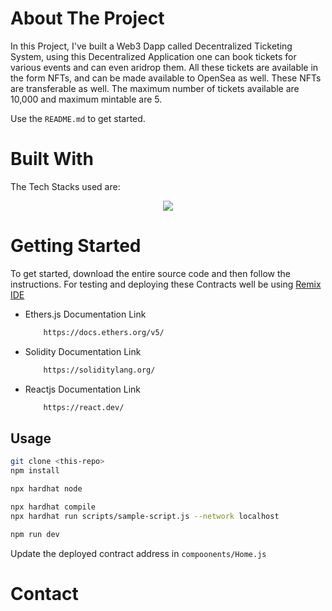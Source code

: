 <!-- ABOUT THE PROJECT -->
# About The Project




In this Project, I've built a Web3 Dapp called Decentralized Ticketing System, using this Decentralized Application one can book tickets for various events and can even aridrop them. All these tickets are available in the form NFTs, and can be made available to OpenSea as well. These NFTs are transferable as well. The maximum number of tickets available are 10,000 and maximum mintable are 5.


Use the `README.md` to get started.



<!-- BUILT WITH -->
# Built With

The Tech Stacks used are:

<div align="center">
<a href="https://skillicons.dev">
    <img src="https://skillicons.dev/icons?i=solidity,remix,truffle,ethersjs,infura" />
</a>
</div>



<!-- GETTING STARTED -->
# Getting Started
To get started, download the entire source code and then follow the instructions. For testing and deploying these Contracts well be using [Remix IDE](https://remix.ethereum.org/)


* Ethers.js Documentation Link

  ```sh
      https://docs.ethers.org/v5/
  ```

* Solidity Documentation Link

  ```sh
      https://soliditylang.org/
  ```  

* Reactjs Documentation Link

  ```sh
      https://react.dev/
  ```  
## Usage

```bash
git clone <this-repo>
npm install

npx hardhat node

npx hardhat compile
npx hardhat run scripts/sample-script.js --network localhost

npm run dev
```

Update the deployed contract address in `compoonents/Home.js`
  

<!-- CONTACT -->
# Contact

